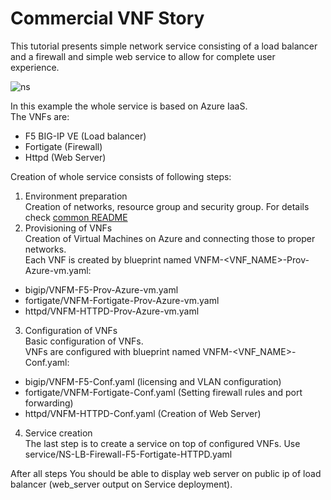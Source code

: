 # Commercial VNF Story

This tutorial presents simple network service consisting of a load balancer and a firewall and simple web service to allow for complete user experience.

![ns](https://user-images.githubusercontent.com/30900001/52050834-12889e00-2552-11e9-9a68-452e92cc7014.png)

In this example the whole service is based on Azure IaaS.  
The VNFs are:
* F5 BIG-IP VE (Load balancer)
* Fortigate (Firewall)
* Httpd (Web Server)

Creation of whole service consists of following steps:
1. Environment preparation\
Creation of networks, resource group and security group. 
For details check [common README](common/README.md)
2. Provisioning of VNFs\
Creation of Virtual Machines on Azure and connecting those to proper networks.\
Each VNF is created by blueprint named VNFM-<VNF_NAME>-Prov-Azure-vm.yaml:
* bigip/VNFM-F5-Prov-Azure-vm.yaml
* fortigate/VNFM-Fortigate-Prov-Azure-vm.yaml
* httpd/VNFM-HTTPD-Prov-Azure-vm.yaml
3. Configuration of VNFs\
Basic configuration of VNFs.\
VNFs are configured with blueprint named VNFM-<VNF_NAME>-Conf.yaml:
* bigip/VNFM-F5-Conf.yaml (licensing and VLAN configuration)
* fortigate/VNFM-Fortigate-Conf.yaml (Setting firewall rules and port forwarding)
* httpd/VNFM-HTTPD-Conf.yaml (Creation of Web Server)
4. Service creation\
The last step is to create a service on top of configured VNFs. 
Use service/NS-LB-Firewall-F5-Fortigate-HTTPD.yaml

After all steps You should be able to display web server on public ip of load balancer (web_server output on Service deployment).